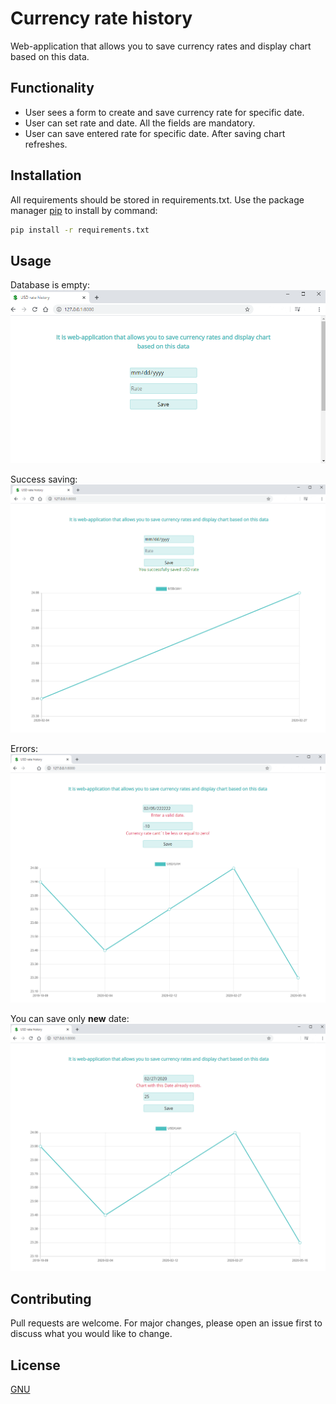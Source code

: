 # Currency rate history

Web-application that allows you to save currency rates and display chart based on this data.


## Functionality
    
* User sees a form to create and save currency rate for specific date.
* User can set rate and date. All the fields are mandatory.
* User can save entered rate for specific date. After saving chart refreshes.


## Installation

All requirements should be stored in requirements.txt.
Use the package manager [pip](https://pip.pypa.io/en/stable/) 
to install by command:

```bash
pip install -r requirements.txt
```

## Usage

Database is empty:
![step1](static/img/readme/img1.png?raw=true "Title")

Success saving:
![step2](static/img/readme/img2.png?raw=true "Title")

Errors:
![step3](static/img/readme/img3.png?raw=true "Title")

You can save only **new** date:
![step4](static/img/readme/img4.png?raw=true "Title")


## Contributing
Pull requests are welcome. For major changes, please open an issue first to discuss what you would like to change.

## License
[GNU](https://choosealicense.com/licenses/gpl-3.0/)